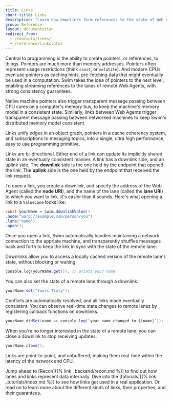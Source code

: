 ```yaml
---
title: Links
short-title: Links
description: "Learn how downlinks form references to the state of Web Agents."
group: Reference
layout: documentation
redirect_from:
  - /concepts/links/
  - /reference/links.html
---
```


Central to programming is the ability to create pointers, or references, to things. Pointers are much more than memory addresses. Pointers often represent usage restrictions (think `const`, or `volatile`). And modern CPUs even use pointers as caching hints, pre-fetching data that might eventually be used in a computation. Swim takes the idea of pointers to the next level, enabling streaming references to the lanes of remote Web Agents, with strong consistency guarantees.

Native machine pointers also trigger transparent message passing between CPU cores on a computer's memory bus, to keep the machine's memory model in a consistent state. Similarly, links between Web Agents trigger transparent message passing between networked machines to keep Swim's distributed memory model consistent.

Links unify edges in an object graph, pointers in a cache coherency system, and subscriptions to mesaging topics, into a single, ultra high performance, easy to use programming primitive.

Links are bi-directional. Either end of a link can update its implicitly shared state in an eventually consistent manner. A link has a downlink side, and an uplink side. The **downlink** side is the one held by the endpoint that opened the link. The **uplink** side is the one held by the endpoint that received the link request.

To open a link, you create a downlink, and specify the address of the Web Agent (called the **node URI**), and the name of the lane (called the **lane URI**) to which you want to link. It's easier than it sounds. Here's what opening a link to a `ValueLane` looks like:

```java
const yourName = swim.downlinkValue()
.node("warp://example.com/person/you")
.lane("name")
.open();
```

Once you open a link, Swim automatically handles maintaining a network connection to the appriate machine, and transparently shuffles messages back and forth to keep the link in sync with the state of the remote lane.

Downlinks allow you to access a locally cached version of the remote lane's state, without blocking or waiting.

```java
console.log(yourName.get()); // prints your name
```

You can also set the state of a remote lane through a downlink.

```java
yourName.set("Yours Truly");
```

Conflicts are automatically resolved, and all links made eventually consistent. You can observe real-time state changes to remote lanes by registering callback functions on downlinks.

```java
yourName.didSet(name => console.log(`your name changed to ${name}`));
```

When you're no longer interested in the state of a remote lane, you can close a downlink to stop receiving updates.

```java
yourName.close();
```

Links are point-to-point, and unbuffered, making them real-time within the latency of the network and CPU.

Jump ahead to [Recon]({% link _backend/recon.md %}) to find out how lanes and links represent data internally. Dive into the [tutorials]({% link _tutorials/index.md %}) to see how links get used in a real application. Or read on to learn more about the different kinds of links, their properties, and their guarantees.
